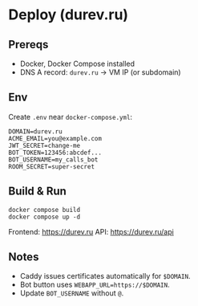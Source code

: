 # Deploy (durev.ru)

## Prereqs

- Docker, Docker Compose installed
- DNS A record: `durev.ru` -> VM IP (or subdomain)

## Env

Create `.env` near `docker-compose.yml`:

```
DOMAIN=durev.ru
ACME_EMAIL=you@example.com
JWT_SECRET=change-me
BOT_TOKEN=123456:abcdef...
BOT_USERNAME=my_calls_bot
ROOM_SECRET=super-secret
```

## Build & Run

```
docker compose build
docker compose up -d
```

Frontend: https://durev.ru
API: https://durev.ru/api

## Notes

- Caddy issues certificates automatically for `$DOMAIN`.
- Bot button uses `WEBAPP_URL=https://$DOMAIN`.
- Update `BOT_USERNAME` without `@`.
